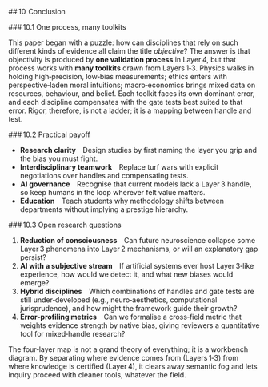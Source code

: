 ## 10  Conclusion

\### 10.1 One process, many toolkits

This paper began with a puzzle: how can disciplines that rely on such different kinds of evidence all claim the title *objective*? The answer is that objectivity is produced by **one validation process** in Layer 4, but that process works with **many toolkits** drawn from Layers 1‑3. Physics walks in holding high‑precision, low‑bias measurements; ethics enters with perspective‑laden moral intuitions; macro‑economics brings mixed data on resources, behaviour, and belief. Each toolkit faces its own dominant error, and each discipline compensates with the gate tests best suited to that error. Rigor, therefore, is not a ladder; it is a mapping between handle and test.

\### 10.2 Practical payoff

* **Research clarity** Design studies by first naming the layer you grip and the bias you must fight.
* **Interdisciplinary teamwork** Replace turf wars with explicit negotiations over handles and compensating tests.
* **AI governance** Recognise that current models lack a Layer 3 handle, so keep humans in the loop wherever felt value matters.
* **Education** Teach students why methodology shifts between departments without implying a prestige hierarchy.

\### 10.3 Open research questions

1. **Reduction of consciousness** Can future neuroscience collapse some Layer 3 phenomena into Layer 2 mechanisms, or will an explanatory gap persist?
2. **AI with a subjective stream** If artificial systems ever host Layer 3‑like experience, how would we detect it, and what new biases would emerge?
3. **Hybrid disciplines** Which combinations of handles and gate tests are still under‑developed (e.g., neuro‑aesthetics, computational jurisprudence), and how might the framework guide their growth?
4. **Error‑profiling metrics** Can we formalise a cross‑field metric that weights evidence strength by native bias, giving reviewers a quantitative tool for mixed‑handle research?

The four‑layer map is not a grand theory of everything; it is a workbench diagram. By separating where evidence comes from (Layers 1‑3) from where knowledge is certified (Layer 4), it clears away semantic fog and lets inquiry proceed with cleaner tools, whatever the field. 